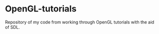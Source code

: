 OpenGL-tutorials
================

Repository of my code from working through OpenGL tutorials with the aid of SDL.
